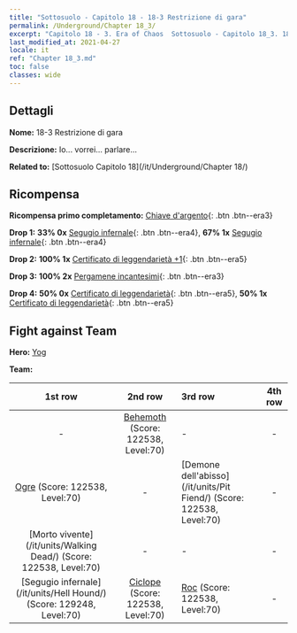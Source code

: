 ```yaml
---
title: "Sottosuolo - Capitolo 18 - 18-3 Restrizione di gara"
permalink: /Underground/Chapter 18_3/
excerpt: "Capitolo 18 - 3. Era of Chaos  Sottosuolo - Capitolo 18_3. 18-3 Restrizione di gara"
last_modified_at: 2021-04-27
locale: it
ref: "Chapter 18_3.md"
toc: false
classes: wide
---
```


## Dettagli

 **Nome:** 18-3 Restrizione di gara

 **Descrizione:** Io... vorrei... parlare...

 **Related to:** [Sottosuolo Capitolo 18](/it/Underground/Chapter 18/)

## Ricompensa

 **Ricompensa primo completamento:** [Chiave d'argento](/ItemsIT/con_693/){: .btn .btn--era3}

 **Drop 1:** **33% 0x** [Segugio infernale](/ItemsIT/unt_228/){: .btn .btn--era4}, **67% 1x** [Segugio infernale](/ItemsIT/unt_228/){: .btn .btn--era4}

 **Drop 2:** **100% 1x** [Certificato di leggendarietà +1](/ItemsIT/mat_74/){: .btn .btn--era5}

 **Drop 3:** **100% 2x** [Pergamene incantesimi](/ItemsIT/con_694/){: .btn .btn--era3}

 **Drop 4:** **50% 0x** [Certificato di leggendarietà](/ItemsIT/mat_67/){: .btn .btn--era5}, **50% 1x** [Certificato di leggendarietà](/ItemsIT/mat_67/){: .btn .btn--era5}


## Fight against Team
 **Hero:** [Yog](/it/heroes/Yog/)

 **Team:**


  | 1st row | 2nd row | 3rd row | 4th row |
  |:----:|:----:|:----|:----:|
  | - | [Behemoth](/it/units/Behemoth/) (Score: 122538, Level:70)  | - | - |
  | [Ogre](/it/units/Ogre/) (Score: 122538, Level:70)  | - | [Demone dell'abisso](/it/units/Pit Fiend/) (Score: 122538, Level:70)  | - |
  | [Morto vivente](/it/units/Walking Dead/) (Score: 122538, Level:70)  | - | - | - |
  | [Segugio infernale](/it/units/Hell Hound/) (Score: 129248, Level:70)  | [Ciclope](/it/units/Cyclops/) (Score: 122538, Level:70)  | [Roc](/it/units/Roc/) (Score: 122538, Level:70)  | - |



